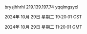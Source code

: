 brysjhhrhl 219.139.197.74 yqqlmgsycl

2024年 10月 29日 星期二 19:20:01 CST

2024年 10月 29日 星期二 11:20:01 GMT
